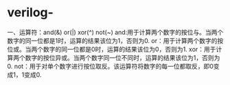# verilog-
一、运算符：and(&) or(|) xor(^) not(~)
and:用于计算两个数字的按位与。当两个数字的同一位都是1时，运算的结果该位为1，否则为0.
or：用于计算两个数字的按位或。当两个数字的同一位都是0时，运算的结果该位为0，否则为1.
xor：用于计算两个数字的按位异或。当两个数字同一位不同时，运算的结果该位为1，否则为0.
not：用于对单个数字进行按位取反。该运算符将数字的每一位都取反，即0变成1，1变成0.
